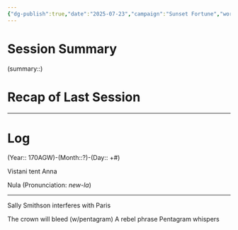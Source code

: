 ```yaml
---
{"dg-publish":true,"date":"2025-07-23","campaign":"Sunset Fortune","world":"Tor","game_date":null,"type":"session","location":"Driftwood Bay","characters":"Anna,Chronicler,Esmée,Paris","tags":["sf","session"],"icon":"FasFileLines","permalink":"/valor-of-rain/sessions/4-01-07/","dgPassFrontmatter":true,"created":"2025-07-23T17:13:29.185+09:30","updated":"2025-07-23T18:18:38.429+09:30"}
---
```



# Session Summary
(summary::)
# Recap of Last Session

---
# Log
(Year:: 170AGW)-(Month::?)-(Day:: +#)

Vistani tent
Anna

Nula (Pronunciation: *new-la*)

---
Sally Smithson interferes with Paris

The crown will bleed (w/pentagram)
	A rebel phrase
Pentagram whispers